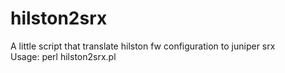 # hilston2srx
A little script that translate hilston fw configuration to juniper srx \
Usage: perl hilston2srx.pl <hilston config file>
